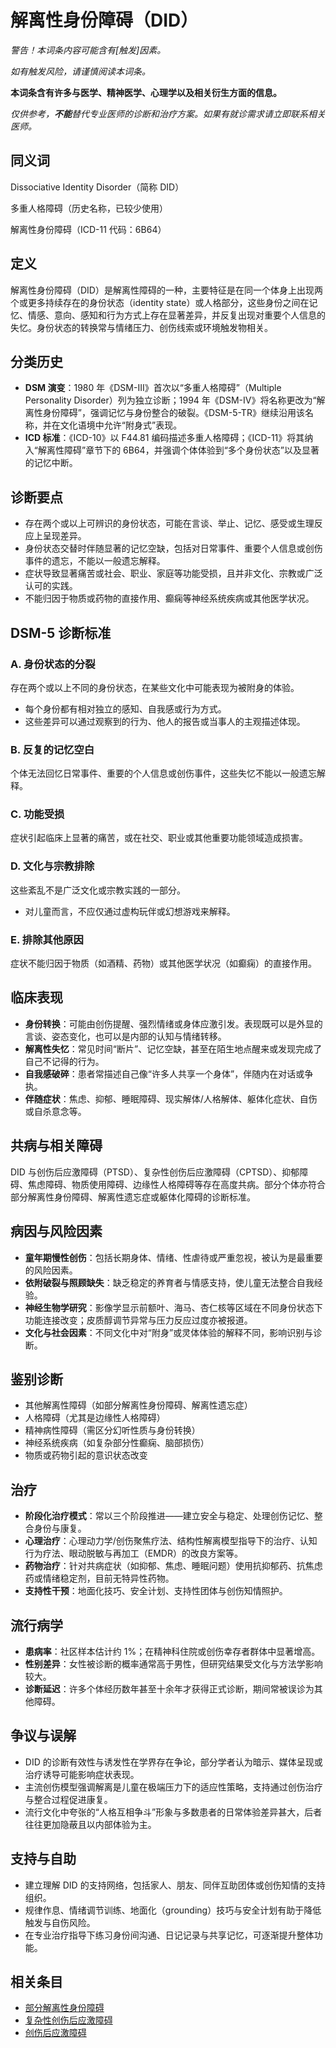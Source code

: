 # 解离性身份障碍（DID）

**警告！本词条内容可能含有*[触发]*因素。**

_如有触发风险，请谨慎阅读本词条。_

**本词条含有许多与医学、精神医学、心理学以及相关衍生方面的信息。**

_仅供参考，**不能**替代专业医师的诊断和治疗方案。如果有就诊需求请立即联系相关医师。_

## 同义词

Dissociative Identity Disorder（简称 DID）

多重人格障碍（历史名称，已较少使用）

解离性身份障碍（ICD-11 代码：6B64）

## 定义

解离性身份障碍（DID）是解离性障碍的一种，主要特征是在同一个体身上出现两个或更多持续存在的身份状态（identity state）或人格部分，这些身份之间在记忆、情感、意向、感知和行为方式上存在显著差异，并反复出现对重要个人信息的失忆。身份状态的转换常与情绪压力、创伤线索或环境触发物相关。

## 分类历史

- **DSM 演变**：1980 年《DSM-III》首次以“多重人格障碍”（Multiple Personality Disorder）列为独立诊断；1994 年《DSM-IV》将名称更改为“解离性身份障碍”，强调记忆与身份整合的破裂。《DSM-5-TR》继续沿用该名称，并在文化语境中允许“附身式”表现。
- **ICD 标准**：《ICD-10》以 F44.81 编码描述多重人格障碍；《ICD-11》将其纳入“解离性障碍”章节下的 6B64，并强调个体体验到“多个身份状态”以及显著的记忆中断。

## 诊断要点

- 存在两个或以上可辨识的身份状态，可能在言谈、举止、记忆、感受或生理反应上呈现差异。
- 身份状态交替时伴随显著的记忆空缺，包括对日常事件、重要个人信息或创伤事件的遗忘，不能以一般遗忘解释。
- 症状导致显著痛苦或社会、职业、家庭等功能受损，且并非文化、宗教或广泛认可的实践。
- 不能归因于物质或药物的直接作用、癫痫等神经系统疾病或其他医学状况。

## DSM-5 诊断标准

### A. 身份状态的分裂

存在两个或以上不同的身份状态，在某些文化中可能表现为被附身的体验。

- 每个身份都有相对独立的感知、自我感或行为方式。
- 这些差异可以通过观察到的行为、他人的报告或当事人的主观描述体现。

### B. 反复的记忆空白

个体无法回忆日常事件、重要的个人信息或创伤事件，这些失忆不能以一般遗忘解释。

### C. 功能受损

症状引起临床上显著的痛苦，或在社交、职业或其他重要功能领域造成损害。

### D. 文化与宗教排除

这些紊乱不是广泛文化或宗教实践的一部分。

- 对儿童而言，不应仅通过虚构玩伴或幻想游戏来解释。

### E. 排除其他原因

症状不能归因于物质（如酒精、药物）或其他医学状况（如癫痫）的直接作用。

## 临床表现

- **身份转换**：可能由创伤提醒、强烈情绪或身体应激引发。表现既可以是外显的言谈、姿态变化，也可以是内部的认知与情绪转移。
- **解离性失忆**：常见时间“断片”、记忆空缺，甚至在陌生地点醒来或发现完成了自己不记得的行为。
- **自我感破碎**：患者常描述自己像“许多人共享一个身体”，伴随内在对话或争执。
- **伴随症状**：焦虑、抑郁、睡眠障碍、现实解体/人格解体、躯体化症状、自伤或自杀意念等。

## 共病与相关障碍

DID 与创伤后应激障碍（PTSD）、复杂性创伤后应激障碍（CPTSD）、抑郁障碍、焦虑障碍、物质使用障碍、边缘性人格障碍等存在高度共病。部分个体亦符合部分解离性身份障碍、解离性遗忘症或躯体化障碍的诊断标准。

## 病因与风险因素

- **童年期慢性创伤**：包括长期身体、情绪、性虐待或严重忽视，被认为是最重要的风险因素。
- **依附破裂与照顾缺失**：缺乏稳定的养育者与情感支持，使儿童无法整合自我经验。
- **神经生物学研究**：影像学显示前额叶、海马、杏仁核等区域在不同身份状态下功能连接改变；皮质醇调节异常与压力反应过度亦被报道。
- **文化与社会因素**：不同文化中对“附身”或灵体体验的解释不同，影响识别与诊断。

## 鉴别诊断

- 其他解离性障碍（如部分解离性身份障碍、解离性遗忘症）
- 人格障碍（尤其是边缘性人格障碍）
- 精神病性障碍（需区分幻听性质与身份转换）
- 神经系统疾病（如复杂部分性癫痫、脑部损伤）
- 物质或药物引起的意识状态改变

## 治疗

- **阶段化治疗模式**：常以三个阶段推进——建立安全与稳定、处理创伤记忆、整合身份与康复。
- **心理治疗**：心理动力学/创伤聚焦疗法、结构性解离模型指导下的治疗、认知行为疗法、眼动脱敏与再加工（EMDR）的改良方案等。
- **药物治疗**：针对共病症状（如抑郁、焦虑、睡眠问题）使用抗抑郁药、抗焦虑药或情绪稳定剂，目前无特异性药物。
- **支持性干预**：地面化技巧、安全计划、支持性团体与创伤知情照护。

## 流行病学

- **患病率**：社区样本估计约 1%；在精神科住院或创伤幸存者群体中显著增高。
- **性别差异**：女性被诊断的概率通常高于男性，但研究结果受文化与方法学影响较大。
- **诊断延迟**：许多个体经历数年甚至十余年才获得正式诊断，期间常被误诊为其他障碍。

## 争议与误解

- DID 的诊断有效性与诱发性在学界存在争论，部分学者认为暗示、媒体呈现或治疗诱导可能影响症状表现。
- 主流创伤模型强调解离是儿童在极端压力下的适应性策略，支持通过创伤治疗与整合过程促进康复。
- 流行文化中夸张的“人格互相争斗”形象与多数患者的日常体验差异甚大，后者往往更加隐蔽且以内部体验为主。

## 支持与自助

- 建立理解 DID 的支持网络，包括家人、朋友、同伴互助团体或创伤知情的支持组织。
- 规律作息、情绪调节训练、地面化（grounding）技巧与安全计划有助于降低触发与自伤风险。
- 在专业治疗指导下练习身份间沟通、日记记录与共享记忆，可逐渐提升整体功能。

## 相关条目

- [部分解离性身份障碍](部分解离性身份障碍.md)
- [复杂性创伤后应激障碍](复杂性创伤后应激障碍.md)
- [创伤后应激障碍](创伤后应激障碍.md)
